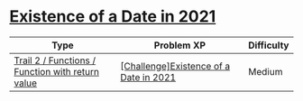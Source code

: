 # [Existence of a Date in 2021](https://www.codetree.ai/trails/complete/curated-cards/challenge-with-or-without-2021)

|Type|Problem XP|Difficulty|
|---|---|---|
|[Trail 2 / Functions / Function with return value](https://www.codetree.ai/trail-info/novice-mid/)|[[Challenge]Existence of a Date in 2021](https://www.codetree.ai/trails/complete/curated-cards/challenge-with-or-without-2021/)|Medium|


